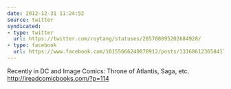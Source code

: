 ```yaml
---
date: 2012-12-31 11:24:52
source: twitter
syndicated:
- type: twitter
  url: https://twitter.com/roytang/statuses/285708095202684928/
- type: facebook
  url: https://www.facebook.com/10155666240078912/posts/131686123658417
---
```


Recently in DC and Image Comics: Throne of Atlantis, Saga, etc. http://ireadcomicbooks.com/?p=114